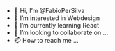 - 👋 Hi, I’m @FabioPerSilva
- 👀 I’m interested in Webdesign
- 🌱 I’m currently learning React
- 💞️ I’m looking to collaborate on ...
- 📫 How to reach me ...

<!---
FabioPerSilva/FabioPerSilva is a ✨ special ✨ repository because its `README.md` (this file) appears on your GitHub profile.
You can click the Preview link to take a look at your changes.
--->
